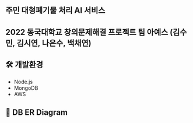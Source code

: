 ## 주민 대형폐기물 처리 AI 서비스
  2022 동국대학교 창의문제해결 프로젝트 
  팀 아예스 (김수민, 김시연, 나은수, 백채연)
--

## 🛠️ 개발환경
- Node.js
- MongoDB
- AWS

## 🧩 DB ER Diagram

